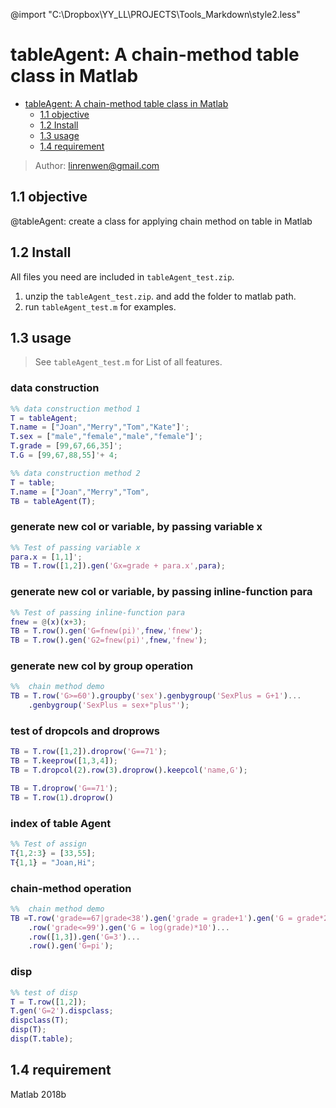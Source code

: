 @import "C:\Dropbox\YY_LL\PROJECTS\Tools_Markdown\style2.less"




<!-- https://github.com/okomarov/tableutils -->



# tableAgent: A chain-method table class in Matlab

<!-- TOC depthTo:2 -->

- [tableAgent: A chain-method table class in Matlab](#tableagent-a-chain-method-table-class-in-matlab)
  - [1.1 objective](#11-objective)
  - [1.2 Install](#12-install)
  - [1.3 usage](#13-usage)
  - [1.4 requirement](#14-requirement)

<!-- /TOC -->

> Author: linrenwen@gmail.com

## 1.1 objective

@tableAgent: create a class for applying chain method on table in Matlab

## 1.2 Install

All files you need are included in `tableAgent_test.zip`.

1. unzip the `tableAgent_test.zip`. and add the folder to matlab path.
2. run `tableAgent_test.m` for  examples.

## 1.3 usage

>See `tableAgent_test.m` for List of all features.

### data **construction**

``` matlab
%% data construction method 1
T = tableAgent;
T.name = ["Joan","Merry","Tom","Kate"]';
T.sex = ["male","female","male","female"]';
T.grade = [99,67,66,35]';
T.G = [99,67,88,55]'+ 4;

%% data construction method 2
T = table;
T.name = ["Joan","Merry","Tom",
TB = tableAgent(T);
```



### generate new col or variable, by passing variable x

``` matlab
%% Test of passing variable x
para.x = [1,1]';
TB = T.row([1,2]).gen('Gx=grade + para.x',para);
```

### generate new col or variable, by passing inline-function para

``` matlab
%% Test of passing inline-function para
fnew = @(x)(x+3);
TB = T.row().gen('G=fnew(pi)',fnew,'fnew');
TB = T.row().gen('G2=fnew(pi)',fnew,'fnew');
```

### generate new col by group operation

``` matlab
%%  chain method demo
TB = T.row('G>=60').groupby('sex').genbygroup('SexPlus = G+1')...
    .genbygroup('SexPlus = sex+"plus"');
```

### test of dropcols and droprows

``` matlab
TB = T.row([1,2]).droprow('G==71');
TB = T.keeprow([1,3,4]);
TB = T.dropcol(2).row(3).droprow().keepcol('name,G');

TB = T.droprow('G==71');
TB = T.row(1).droprow()
``` 

### index of table Agent

``` matlab
%% Test of assign
T{1,2:3} = [33,55];
T{1,1} = "Joan,Hi";
```

### chain-method operation

``` matlab
%%  chain method demo
TB =T.row('grade==67|grade<38').gen('grade = grade+1').gen('G = grade*2')...
    .row('grade<=99').gen('G = log(grade)*10')...
    .row([1,3]).gen('G=3')...
    .row().gen('G=pi');
```

### disp

``` matlab
%% test of disp
T = T.row([1,2]);
T.gen('G=2').dispclass;
dispclass(T);
disp(T);
disp(T.table);
``` 

## 1.4 requirement

Matlab 2018b